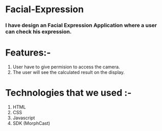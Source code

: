 # Facial-Expression

### I have design an Facial Expression Application where a user can check his expression.

# Features:-
1. User have to give permision to access the camera.
2. The user will see the calculated result on the display.


# Technologies that we used :-
1. HTML
2. CSS
3. Javascript
4. SDK (MorphCast)
